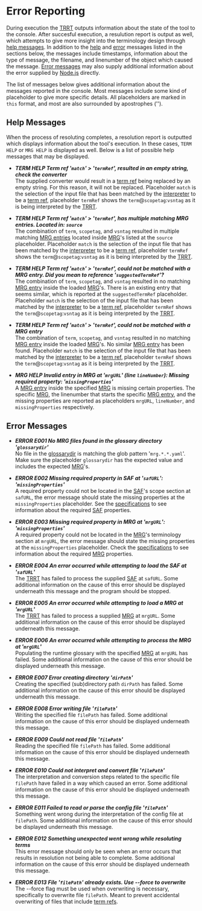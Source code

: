 # Error Reporting
During execution the [TRRT](@) outputs information about the state of the tool to the console. After succesful execution, a resulution report is output as well, which attempts to give more insight into the terminology design through [help messages](#help-messages). In addition to the [help](#help-messages) and [error](#error-messages) messages listed in the sections below, the messages include timestamps, information about the type of message, the filename, and linenumber of the object which caused the message. [Error messages](#error-messages) may also supply additional information about the error supplied by [Node.js](http://nodejs.org/) directly.

The list of messages below gives additional information about the messages reported in the console. Most messages include some kind of placeholder to give more specific details. All placeholders are marked in `this` format, and most are also surrounded by apostrophes ('').


## Help Messages
When the process of resoluting completes, a resolution report is outputted which displays information about the tool's execution. In these cases, `TERM HELP` or `MRG HELP` is displayed as well. Below is a list of possible help messages that may be displayed.

- ***TERM HELP Term ref '`match`' > '`termRef`', resulted in an empty string, check the converter***<br/>
The supplied converter would result in a [term ref](@) being replaced by an empty string. For this reason, it will not be replaced. Placeholder `match` is the selection of the input file that has been matched by the [interpreter](configuration#interpreter) to be a [term ref](@), placeholder `termRef` shows the `term`@`scopetag`:`vsntag` as it is being interpreted by the [TRRT](@).

- ***TERM HELP Term ref '`match`' > '`termRef`', has multiple matching MRG entries. Located in: `source`***<br/>
The combination of `term`, `scopetag`, and `vsntag` resulted in multiple matching [MRG entries](@) located inside [MRG](@)'s listed at the `source` placeholder. Placeholder `match` is the selection of the input file that has been matched by the [interpreter](configuration#interpreter) to be a [term ref](@), placeholder `termRef` shows the `term`@`scopetag`:`vsntag` as it is being interpreted by the [TRRT](@).

- ***TERM HELP Term ref '`match`' > '`termRef`', could not be matched with a MRG entry. Did you mean to reference '`suggestedTermRef`'?***<br/>
The combination of `term`, `scopetag`, and `vsntag` resulted in no matching [MRG entry](@) inside the loaded [MRG](@)'s. There is an existing entry that seems similar, which is reported at the `suggestedTermRef` placeholder. Placeholder `match` is the selection of the input file that has been matched by the [interpreter](configuration#interpreter) to be a [term ref](@), placeholder `termRef` shows the `term`@`scopetag`:`vsntag` as it is being interpreted by the [TRRT](@).

- ***TERM HELP Term ref '`match`' > '`termRef`', could not be matched with a MRG entry***<br/>
The combination of `term`, `scopetag`, and `vsntag` resulted in no matching [MRG entry](@) inside the loaded [MRG](@)'s. No similar [MRG entry](@) has been found. Placeholder `match` is the selection of the input file that has been matched by the [interpreter](configuration#interpreter) to be a [term ref](@), placeholder `termRef` shows the `term`@`scopetag`:`vsntag` as it is being interpreted by the [TRRT](@).

- ***MRG HELP Invalid entry in MRG at '`mrgURL`' (line `lineNumber`): Missing required property: '`missingProperties`'***<br/>
A [MRG entry](@) inside the specified [MRG](@) is missing certain properties. The specific [MRG](@), the linenumber that starts the specific [MRG entry](@), and the missing properties are reported as placeholders `mrgURL`, `lineNumber`, and `missingProperties` respectively.

## Error Messages

- ***ERROR E001 No MRG files found in the glossary directory '`glossarydir`'***<br/>
No file in the [glossarydir](@) is matching the glob pattern '`mrg.*.*.yaml`'. Make sure the placeholder `glossarydir` has the expected value and includes the expected [MRG](@)'s.

- ***ERROR E002 Missing required property in SAF at '`safURL`': '`missingProperties`'***<br/>
A required property could not be located in the [SAF](@)'s scope section at `safURL`, the error message should state the missing properties at the `missingProperties` placeholder. See the [specifications](specifications) to see information about the required [SAF](@) properties.

- ***ERROR E003 Missing required property in MRG at '`mrgURL`': '`missingProperties`'***<br/>
A required property could not be located in the [MRG](@)'s terminology section at `mrgURL`, the error message should state the missing properties at the `missingProperties` placeholder. Check the [specifications](specifications) to see information about the required [MRG](@) properties.

- ***ERROR E004 An error occurred while attempting to load the SAF at '`safURL`'***<br/>
The [TRRT](@) has failed to process the supplied [SAF](@) at `safURL`. Some additional information on the cause of this error should be displayed underneath this message and the program should be stopped.

- ***ERROR E005 An error occurred while attempting to load a MRG at '`mrgURL`'***<br/>
The [TRRT](@) has failed to process a supplied [MRG](@) at `mrgURL`. Some additional information on the cause of this error should be displayed underneath this message.

- ***ERROR E006 An error occurred while attempting to process the MRG at '`mrgURL`'***<br/>
Populating the runtime glossary with the specified [MRG](@) at `mrgURL` has failed. Some additional information on the cause of this error should be displayed underneath this message.

- ***ERROR E007 Error creating directory '`dirPath`'***<br/>
Creating the specified (sub)directory path `dirPath` has failed. Some additional information on the cause of this error should be displayed underneath this message.

- ***ERROR E008 Error writing file '`filePath`'***<br/>
Writing the specified file `filePath` has failed. Some additional information on the cause of this error should be displayed underneath this message.

- ***ERROR E009 Could not read file '`filePath`'***<br/>
Reading the specified file `filePath` has failed. Some additional information on the cause of this error should be displayed underneath this message.

- ***ERROR E010 Could not interpret and convert file '`filePath`'***<br/>
The interpretation and conversion steps related to the specific file `filePath` have failed in a way which caused an error. Some additional information on the cause of this error should be displayed underneath this message.

- ***ERROR E011 Failed to read or parse the config file '`filePath`'***<br/>
Something went wrong during the interpretation of the config file at `filePath`. Some additional information on the cause of this error should be displayed underneath this message.

- ***ERROR E012 Something unexpected went wrong while resoluting terms***<br/>
This error message should only be seen when an error occurs that results in resolution not being able to complete. Some additional information on the cause of this error should be displayed underneath this message.

- ***ERROR E013 File '`filePath`' already exists. Use --force to overwrite***<br/>
The --force flag must be used when overwriting is necessary, specifically to overwrite file `filePath`. Meant to prevent accidental overwriting of files that include [term refs](@).